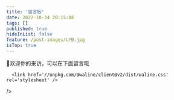 ```yaml
---
title: '留言板'
date: 2022-10-24 20:15:05
tags: []
published: true
hideInList: false
feature: /post-images/LYB.jpg
isTop: true
---
```

🍭欢迎你的来访，可以在下面留言哦
<script src="https://unpkg.com/@waline/client@v2/dist/waline.js"></script>
      <link href='//unpkg.com/@waline/client@v2/dist/waline.css' rel='stylesheet' />
/>
<div id="waline"></div>
  <script>
    Waline.init({
      el: '#waline',
      serverURL: 'https://waline-railway-production.up.railway.app/',
      comment: true,
      pageview: true,
  </script>
  <body>
